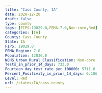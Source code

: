 ```yaml
---
title: "Cass County, IA"
date: 2020-12-20
draft: false
type: county
tags: [FIPS:19029.0,FEMA:7.0,Non-core,Red]
categories: [IA]
County: Cass County
State: IA
FIPS: 19029.0
FEMA_Region: 7.0
Population: 12836.0
NCHS_Urban_Rural_Classification: Non-core
Tests_in_prior_14_days: 733.0
Fourteen_day_test_rate_per_100000: 5711.0
Percent_Positivity_in_prior_14_days: 0.186
Level: Red
url: /states/IA/cass-county
---
```



